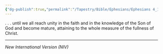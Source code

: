 ```yaml
---
{"dg-publish":true,"permalink":"/Tapestry/Bible/Ephesians/Ephesians 4_13/","title":"Ephesians 4:13","hide":true,"tags":["bible-verse"],"dgHomeLink":true,"dgShowLocalGraph":true,"dgEnableSearch":true}
---
```



. . . until we all reach unity in the faith and in the knowledge of the Son of God and become mature, attaining to the whole measure of the fullness of Christ.

---
*New International Version (NIV)*